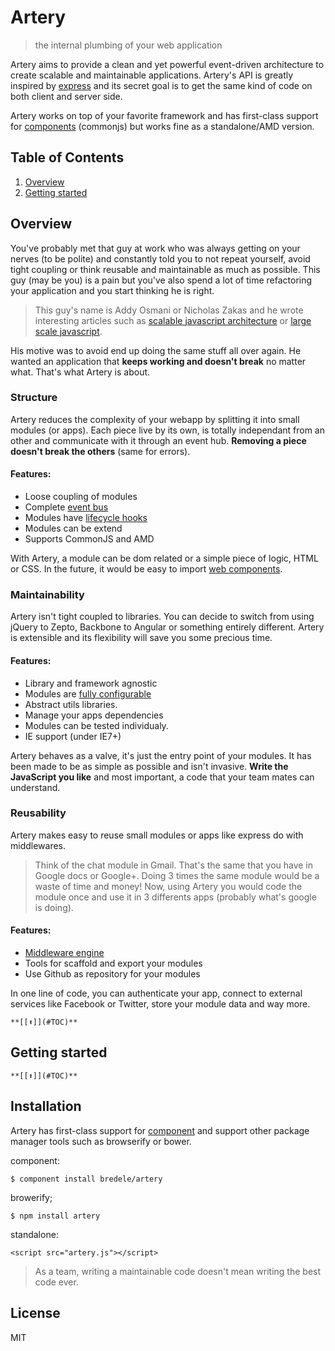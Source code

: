 
# Artery

  > the internal plumbing of your web application

Artery aims to provide a clean and yet powerful event-driven architecture to create scalable and maintainable applications. Artery's API is greatly inspired by [express](http://github.com/visionmedia/express) and its secret goal is to get the same kind of code on both client and server side.

Artery works on top of your favorite framework and has first-class support for [components](http://github.com/component) (commonjs) but works fine as a standalone/AMD version.

## <a name='TOC'>Table of Contents</a>

  1. [Overview](#overview)
  1. [Getting started](#gettingstarted)

## <a name='overview'>Overview</a>

You've probably met that guy at work who was always getting on your nerves (to be polite) and constantly told you to not repeat yourself, avoid tight coupling or think reusable and maintainable as much as possible. This guy (may be you) is a pain but you've also spend a lot of time refactoring your application and you start thinking he is right.

  > This guy's name is Addy Osmani or Nicholas Zakas and he wrote interesting articles such as [scalable javascript architecture](http://www.slideshare.net/nzakas/scalable-javascript-application-architecture-2012) or [large scale javascript](http://addyosmani.com/largescalejavascript/).

His motive was to avoid end up doing the same stuff all over again. He wanted an application that **keeps working and doesn't break** no matter what. That's what Artery is about.
<!---
  > **Don't be a fool!** There is great tools out there such as Backbone, Angular or Ember, but none of them give a structure to your web application. Because doing a scalable application is way more complicated than doing a todo list, you should have a framerwork that helps to architecture your app.
-->
### Structure

Artery reduces the complexity of your webapp by splitting it into small modules (or apps). Each piece live by its own, is totally independant from an other and communicate with it through an event hub. **Removing a piece doesn't break the others** (same for errors).

#### Features:
  - Loose coupling of modules
  - Complete [event bus]()
  - Modules have [lifecycle hooks]()
  - Modules can be extend
  - Supports CommonJS and AMD

With Artery, a module can be dom related or a simple piece of logic, HTML or CSS. In the future, it would be easy to import [web components](http://www.html5rocks.com/en/tutorials/webcomponents/customelements/).

### Maintainability

Artery isn't tight coupled to libraries. You can decide to switch from using jQuery to Zepto, Backbone to Angular or something entirely different. Artery is extensible and its flexibility will save you some precious time.

#### Features:
  - Library and framework agnostic
  - Modules are [fully configurable]()
  - Abstract utils libraries.
  - Manage your apps dependencies
  - Modules can be tested individualy.
  - IE support (under IE7+) 

Artery behaves as a valve, it's just the entry point of your modules. It has been made to be as simple as possible and isn't invasive. **Write the JavaScript you like** and most important, a code that your team mates can understand.  

### Reusability

Artery makes easy to reuse small modules or apps like express do with middlewares.

 > Think of the chat module in Gmail. That's the same that you have in Google docs or Google+. Doing 3 times the same module would be a waste of time and money! Now, using Artery you would code the module once and use it in 3 differents apps (probably what's google is doing).

#### Features:
  - [Middleware engine]()
  - Tools for scaffold and export your modules
  - Use Github as repository for your modules


In one line of code, you can authenticate your app, connect to external services like Facebook or Twitter, store your module data and way more.

    **[[⬆]](#TOC)**

## <a name='gettingstarted'>Getting started</a>

    **[[⬆]](#TOC)**
    
## Installation


Artery has first-class support for [component](http://github.com/component) and support other package manager tools such as browserify or bower.

component:

    $ component install bredele/artery

browerify;

    $ npm install artery

standalone:

    <script src="artery.js"></script>


 > As a team, writing a maintainable code doesn't mean writing the best code ever. 


## License

  MIT
